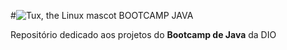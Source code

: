 #![Tux, the Linux mascot](https://hermes.dio.me/home/logo-dio.svg) BOOTCAMP JAVA

Repositório dedicado aos projetos do **Bootcamp de Java** da DIO
